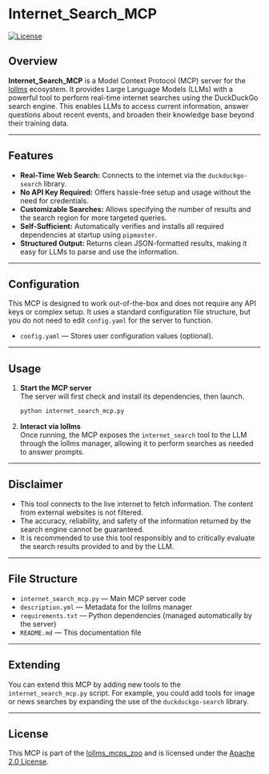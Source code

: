 # Internet_Search_MCP

[![License](https://img.shields.io/github/license/ParisNeo/lollms_mcps_zoo.svg)](https://github.com/ParisNeo/lollms_mcps_zoo/blob/main/LICENSE)

## Overview

**Internet_Search_MCP** is a Model Context Protocol (MCP) server for the [lollms](https://github.com/ParisNeo/lollms) ecosystem. It provides Large Language Models (LLMs) with a powerful tool to perform real-time internet searches using the DuckDuckGo search engine. This enables LLMs to access current information, answer questions about recent events, and broaden their knowledge base beyond their training data.

---

## Features

- **Real-Time Web Search:** Connects to the internet via the `duckduckgo-search` library.
- **No API Key Required:** Offers hassle-free setup and usage without the need for credentials.
- **Customizable Searches:** Allows specifying the number of results and the search region for more targeted queries.
- **Self-Sufficient:** Automatically verifies and installs all required dependencies at startup using `pipmaster`.
- **Structured Output:** Returns clean JSON-formatted results, making it easy for LLMs to parse and use the information.

---

## Configuration

This MCP is designed to work out-of-the-box and does not require any API keys or complex setup. It uses a standard configuration file structure, but you do not need to edit `config.yaml` for the server to function.

- `config.yaml` — Stores user configuration values (optional).

---

## Usage

1.  **Start the MCP server**  
    The server will first check and install its dependencies, then launch.
    ```bash
    python internet_search_mcp.py
    ```

2.  **Interact via lollms**  
    Once running, the MCP exposes the `internet_search` tool to the LLM through the lollms manager, allowing it to perform searches as needed to answer prompts.

---

## Disclaimer

- This tool connects to the live internet to fetch information. The content from external websites is not filtered.
- The accuracy, reliability, and safety of the information returned by the search engine cannot be guaranteed.
- It is recommended to use this tool responsibly and to critically evaluate the search results provided to and by the LLM.

---

## File Structure

- `internet_search_mcp.py` — Main MCP server code
- `description.yml` — Metadata for the lollms manager
- `requirements.txt` — Python dependencies (managed automatically by the server)
- `README.md` — This documentation file

---

## Extending

You can extend this MCP by adding new tools to the `internet_search_mcp.py` script. For example, you could add tools for image or news searches by expanding the use of the `duckduckgo-search` library.

---

## License

This MCP is part of the [lollms_mcps_zoo](https://github.com/ParisNeo/lollms_mcps_zoo) and is licensed under the [Apache 2.0 License](https://github.com/ParisNeo/lollms_mcps_zoo/blob/main/LICENSE).